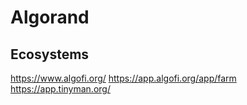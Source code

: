# Algorand

## Ecosystems
https://www.algofi.org/
https://app.algofi.org/app/farm
https://app.tinyman.org/